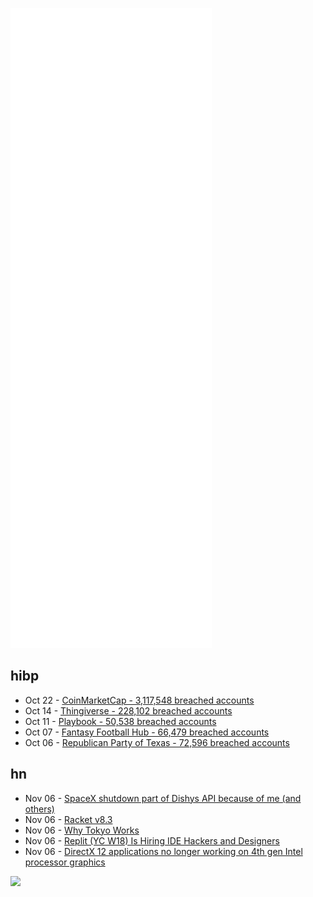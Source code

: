 ![Metrics](https://raw.githubusercontent.com/phixion/phixion/master/metrics.svg)

## hibp

<!--
for https://github.com/phixion/phixion/blob/main/.github/workflows/feeds.yml
-->
<!--START_SECTION:haveibeenpwnd-->
- Oct 22 - [CoinMarketCap - 3,117,548 breached accounts](https://haveibeenpwned.com/PwnedWebsites#CoinMarketCap)
- Oct 14 - [Thingiverse - 228,102 breached accounts](https://haveibeenpwned.com/PwnedWebsites#Thingiverse)
- Oct 11 - [Playbook - 50,538 breached accounts](https://haveibeenpwned.com/PwnedWebsites#Playbook)
- Oct 07 - [Fantasy Football Hub - 66,479 breached accounts](https://haveibeenpwned.com/PwnedWebsites#FantasyFootballHub)
- Oct 06 - [Republican Party of Texas - 72,596 breached accounts](https://haveibeenpwned.com/PwnedWebsites#RepublicanPartyOfTexas)
<!--END_SECTION:haveibeenpwnd-->

## hn

<!--
for https://github.com/phixion/phixion/blob/main/.github/workflows/feeds.yml
-->
<!--START_SECTION:hn-->
- Nov 06 - [SpaceX shutdown part of Dishys API because of me (and others)](https://tysonpower.de/blog/spacex-shutdown-part-of-dishys-api-because-of-me-and-others)
- Nov 06 - [Racket v8.3](https://blog.racket-lang.org/2021/11/racket-v8-3.html)
- Nov 06 - [Why Tokyo Works](https://metropolisjapan.com/why-tokyo-works/)
- Nov 06 - [Replit (YC W18) Is Hiring IDE Hackers and Designers](https://replit.com/careers)
- Nov 06 - [DirectX 12 applications no longer working on 4th gen Intel processor graphics](https://www.intel.com/content/www/us/en/support/articles/000057520/graphics/graphics-for-4th-generation-intel-processors.html)
<!--END_SECTION:hn-->

<!--
for https://yhype.me
-->
![](https://hit.yhype.me/github/profile?user_id=13013670)
